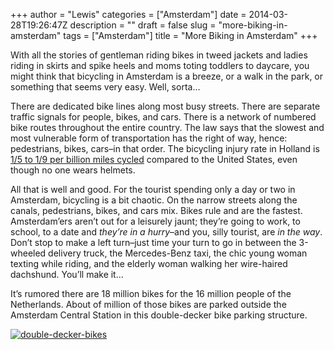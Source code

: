 +++
author = "Lewis"
categories = ["Amsterdam"]
date = 2014-03-28T19:26:47Z
description = ""
draft = false
slug = "more-biking-in-amsterdam"
tags = ["Amsterdam"]
title = "More Biking in Amsterdam"
+++


With all the stories of gentleman riding bikes in tweed jackets and ladies riding in skirts and spike heels and moms toting toddlers to daycare, you might think that bicycling in Amsterdam is a breeze, or a walk in the park, or something that seems very easy. Well, sorta…

There are dedicated bike lines along most busy streets. There are separate traffic signals for people, bikes, and cars. There is a network of numbered bike routes throughout the entire country. The law says that the slowest and most vulnerable form of transportation has the right of way, hence: pedestrians, bikes, cars–in that order. The bicycling injury rate in Holland is [1/5 to 1/9 per billion miles cycled](http://www.economist.com/blogs/democracyinamerica/2013/11/cycling-v-cars) compared to the United States, even though no one wears helmets.[  
](http://www.economist.com/blogs/democracyinamerica/2013/11/cycling-v-cars "Economist cycling v. cars")

All that is well and good. For the tourist spending only a day or two in Amsterdam, bicycling is a bit chaotic. On the narrow streets along the canals, pedestrians, bikes, and cars mix. Bikes rule and are the fastest. Amsterdam’ers aren’t out for a leisurely jaunt; they’re going to work, to school, to a date and *they’re in a hurry*–and you, silly tourist, are *in the way*. Don’t stop to make a left turn–just time your turn to go in between the 3-wheeled delivery truck, the Mercedes-Benz taxi, the chic young woman texting while riding, and the elderly woman walking her wire-haired dachshund. You’ll make it…

It’s rumored there are 18 million bikes for the 16 million people of the Netherlands. About of million of those bikes are parked outside the Amsterdam Central Station in this double-decker bike parking structure.

[![double-decker-bikes](/images/2014/03/double-decker-bikes-300x225.jpg)](/images/2014/03/double-decker-bikes.jpg)

